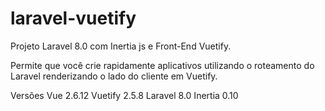 # laravel-vuetify
Projeto Laravel 8.0 com Inertia js e Front-End Vuetify.

Permite que você crie rapidamente aplicativos utilizando o roteamento do Laravel  renderizando o lado do cliente em  Vuetify.

Versões
Vue 2.6.12
Vuetify 2.5.8
Laravel 8.0
Inertia 0.10
